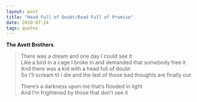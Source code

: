 ```yaml
---
layout: post
title: "Head Full of Doubt/Road Full of Promise"
date: 2010-07-24
tags: quotes
---
```


**The Avett Brothers**

> There was a dream and one day I could see it  
> Like a bird in a cage I broke in and demanded that somebody free it  
> And there was a kid with a head full of doubt  
> So I’ll scream til I die and the last of those bad thoughts are finally out
>
> There’s a darkness upon me that’s flooded in light  
> And I’m frightened by those that don’t see it
